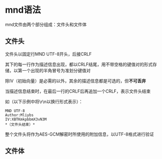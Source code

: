 # mnd语法
mnd文件由两个部分组成：文件头和文件体

## 文件头
文件头以固定行MND UTF-8开头，后接CRLF

其下的每一行作为描述信息出现，都以CRLF结尾，用不带空格的键值对的形式存储，以第一个出现的半角冒号为准划分键值对

除IV（初始向量）是必需的以外，其余的描述信息都是可选的，但**不可丢弃**

当描述信息结束时，在最后一行的CRLF后再追加一个CRLF，表示文件头结束

如（以下示例中将\\r\\n以换行形式表示）：

	MND UTF-8
	Author:Mliybs
	IV:XBTKmkpbbmX3vN3M
	*（文件头结束）*

整个文件头将作为AES-GCM解密时所使用的附加信息，以UTF-8格式进行验证
## 文件体